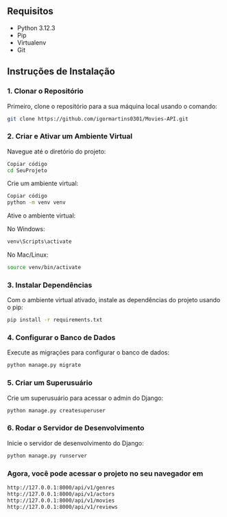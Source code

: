 ## Requisitos

- Python 3.12.3
- Pip
- Virtualenv
- Git

## Instruções de Instalação

### 1. Clonar o Repositório

Primeiro, clone o repositório para a sua máquina local usando o comando:

```bash
git clone https://github.com/igormartins0301/Movies-API.git
```

### 2. Criar e Ativar um Ambiente Virtual
Navegue até o diretório do projeto:

```bash
Copiar código
cd SeuProjeto
```

Crie um ambiente virtual:

```bash
Copiar código
python -m venv venv
```

Ative o ambiente virtual:

No Windows:
```bash
venv\Scripts\activate
```
No Mac/Linux:
```bash
source venv/bin/activate
```

### 3. Instalar Dependências
Com o ambiente virtual ativado, instale as dependências do projeto usando o pip:

```bash
pip install -r requirements.txt
```

### 4. Configurar o Banco de Dados
Execute as migrações para configurar o banco de dados:

```bash
python manage.py migrate
```

### 5. Criar um Superusuário
Crie um superusuário para acessar o admin do Django:


```bash
python manage.py createsuperuser
```

### 6. Rodar o Servidor de Desenvolvimento
Inicie o servidor de desenvolvimento do Django:

```bash
python manage.py runserver
```

### Agora, você pode acessar o projeto no seu navegador em 
```bash
http://127.0.0.1:8000/api/v1/genres
http://127.0.0.1:8000/api/v1/actors
http://127.0.0.1:8000/api/v1/movies
http://127.0.0.1:8000/api/v1/reviews
```